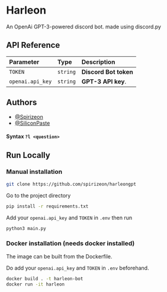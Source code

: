 
# Harleon

An OpenAi GPT-3-powered discord bot. made using discord.py

## API Reference


| Parameter | Type     | Description                |
| :-------- | :------- | :------------------------- |
| `TOKEN` | `string` | **Discord Bot token** |
| `openai.api_key` | `string` | **GPT-3 API key**.  |




## Authors

- [@Spirizeon](https://www.github.com/spirizeon)
- [@SiliconPaste](https://www.github.com/siliconpaste)



#### Syntax `?l <question>`


## Run Locally

### Manual installation

```bash
git clone https://github.com/spirizeon/harleongpt
```

Go to the project directory

```bash
pip install -r requirements.txt
```
Add your `openai.api_key` and `TOKEN` in `.env` then run

```bash
python3 main.py 
```
### Docker installation (needs docker installed)
The image can be built from the Dockerfile.

Do add your `openai.api_key` and `TOKEN` in `.env` beforehand.
```bash
docker build . -t harleon-bot
docker run -it harleon
```
